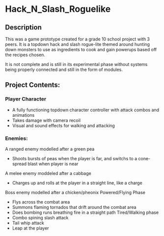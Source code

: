 # Hack_N_Slash_Roguelike

## Description

This was a game prototype created for a grade 10 school project with 3 peers. It is a topdown hack and slash rogue-lite themed around hunting down monsters to use as ingredients to cook and gain powerups based off the recipes chosen.

It is not complete and is still in its experimental phase without systems being properly connected and still in the form of modules.

## Project Contents:
### Player Character
- A fully functioning topdown character controller with attack combos and animations
- Takes damage with camera recoil
- Visual and sound effects for walking and attacking

### Enemies: 

A ranged enemy modelled after a green pea
- Shoots bursts of peas when the player is far, and switchs to a cone-spread blast when player is near

A melee enemy moddeled after a cabbage 
- Charges up and rolls at the player in a straight line, like a charge

Boss enemy modelled after a chicken/pheonix 
Powered/Flying Phase
- Flys across the combat area
- Summons flaming tornados that drift around the combat area
- Does bombing runs breathing fire in a straight path
Tired/Walking phase
- Combo spining slash attack
- Tail whip attack
- Leap at the player

